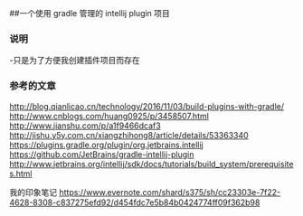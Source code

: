 ##一个使用 gradle 管理的 intellij plugin 项目
### 说明
-只是为了方便我创建插件项目而存在
### 参考的文章
<http://blog.qianlicao.cn/technology/2016/11/03/build-plugins-with-gradle/>
<http://www.cnblogs.com/huang0925/p/3458507.html>
<http://www.jianshu.com/p/a1f9466dcaf3>
<http://jishu.y5y.com.cn/xiangzhihong8/article/details/53363340>
<https://plugins.gradle.org/plugin/org.jetbrains.intellij>
<https://github.com/JetBrains/gradle-intellij-plugin>
<http://www.jetbrains.org/intellij/sdk/docs/tutorials/build_system/prerequisites.html>

我的印象笔记 <https://www.evernote.com/shard/s375/sh/cc23303e-7f22-4628-8308-c837275efd92/d454fdc7e5b84b0424774ff09f362b98>

